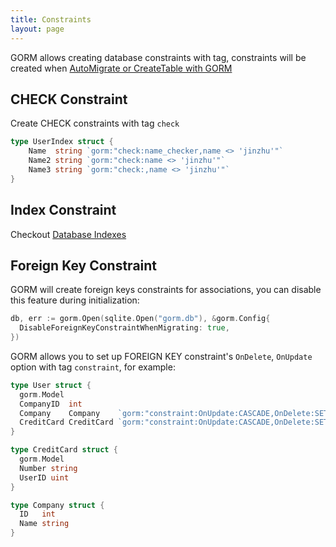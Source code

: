 ```yaml
---
title: Constraints
layout: page
---
```


GORM allows creating database constraints with tag, constraints will be created when [AutoMigrate or CreateTable with GORM](migration.html)

## CHECK Constraint

Create CHECK constraints with tag `check`

```go
type UserIndex struct {
	Name  string `gorm:"check:name_checker,name <> 'jinzhu'"`
	Name2 string `gorm:"check:name <> 'jinzhu'"`
	Name3 string `gorm:"check:,name <> 'jinzhu'"`
}
```

## Index Constraint

Checkout [Database Indexes](indexes.html)

## Foreign Key Constraint

GORM will create foreign keys constraints for associations, you can disable this feature during initialization:

```go
db, err := gorm.Open(sqlite.Open("gorm.db"), &gorm.Config{
  DisableForeignKeyConstraintWhenMigrating: true,
})
```

GORM allows you to set up FOREIGN KEY constraint's `OnDelete`, `OnUpdate` option with tag `constraint`, for example:

```go
type User struct {
  gorm.Model
  CompanyID  int
  Company    Company    `gorm:"constraint:OnUpdate:CASCADE,OnDelete:SET NULL;"`
  CreditCard CreditCard `gorm:"constraint:OnUpdate:CASCADE,OnDelete:SET NULL;"`
}

type CreditCard struct {
  gorm.Model
  Number string
  UserID uint
}

type Company struct {
  ID   int
  Name string
}
```
